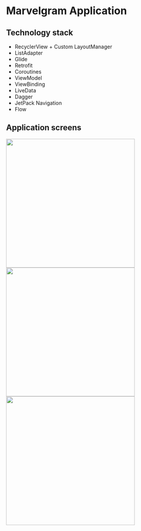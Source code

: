 # Marvelgram Application
## Technology stack
- RecyclerView + Custom LayoutManager
- ListAdapter
- Glide
- Retrofit
- Coroutines
- ViewModel
- ViewBinding
- LiveData
- Dagger
- JetPack Navigation
- Flow

## Application screens
<p>
    <img src="https://github.com/IgorChaus/Marvelgram/assets/95531383/1782a1fa-4d01-4a17-a32a-de42cfd77a50" height="350">
    <img src="https://github.com/IgorChaus/Marvelgram/assets/95531383/bdf41f5f-6cab-43a1-8c64-d6ffa9582a04" height="350">
    <img src="https://github.com/IgorChaus/Marvelgram/assets/95531383/65df5327-b719-442b-95a6-d823ad22f41f" height="350">
</p>





